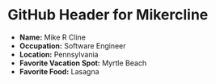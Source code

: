 # GitHub Header for Mikercline

 - **Name:** Mike R Cline
 - **Occupation:** Software Engineer
 - **Location:** Pennsylvania
 - **Favorite Vacation Spot:** Myrtle Beach
 - **Favorite Food:** Lasagna

